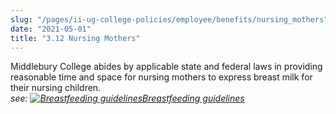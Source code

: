 ```yaml
---
slug: "/pages/ii-ug-college-policies/employee/benefits/nursing_mothers"
date: "2021-05-01"
title: "3.12 Nursing Mothers"
---
```


Middlebury College abides by applicable state and federal laws in providing reasonable time and space for nursing mothers to express breast milk for their nursing children.  
_see: [![Breastfeeding guidelines](/sites/all/modules/media/icons/pdf_icon.gif "Breastfeeding guidelines")](/media/view/253160/original/BreastfeedingGuidelines.pdf)[Breastfeeding guidelines](/media/view/253160/original/BreastfeedingGuidelines.pdf)_